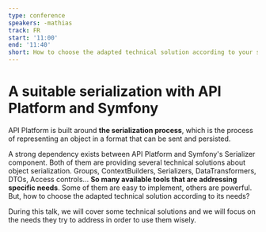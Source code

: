```yaml
---
type: conference
speakers: -mathias
track: FR
start: '11:00'
end: '11:40'
short: How to choose the adapted technical solution according to your serialization needs.
---
```


# A suitable serialization with API Platform and Symfony

API Platform is built around **the serialization process**, which is the process of representing an object in a format that can be sent and persisted.

A strong dependency exists between API Platform and Symfony's Serializer component. Both of them are providing several technical solutions about object serialization. Groups, ContextBuilders, Serializers, DataTransformers, DTOs, Access controls... **So many available tools that are addressing specific needs**. Some of them are easy to implement, others are powerful. But, how to choose the adapted technical solution according to its needs?

During this talk, we will cover some technical solutions and we will focus on the needs they try to address in order to use them wisely.
